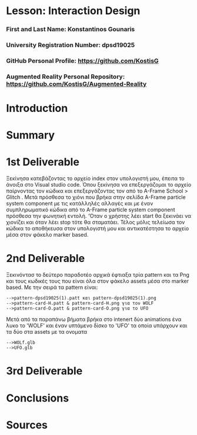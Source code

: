 # Lesson: Interaction Design

### First and Last Name: Konstantinos Gounaris
### University Registration Number: dpsd19025
### GitHub Personal Profile: https://github.com/KostisG
### Augmented Reality Personal Repository: https://github.com/KostisG/Augmented-Reality

# Introduction

# Summary


# 1st Deliverable
Ξεκίνησα κατεβάζοντας το αρχείο index στον υπολογιστή μου, έπειτα το άνοιξα στο Visual studio code. Όπου ξεκίνησα να επεξεργάζομαι το αρχείο παίρνοντας τον κώδικα και επεξεργάζοντας τον από το  A-Frame School > Glitch . Μετά πρόσθεσα το χιόνι που βρήκα στην σελίδα  A-Frame particle system component με τις κατάλληλές αλλαγές και με έναν συμπληρωματικό κώδικα από το  A-Frame particle system component πρόσθεσα την φωνητική εντολή. ‘Όταν ο χρήστης λέει start θα ξεκινάει να χιονίζει και όταν λέει stop τότε θα σταματάει.
Τέλος μόλις τελείωσα τον κώδικα το αποθήκευσα στον υπολογιστή μου και αντικατέστησα το αρχείο μέσα στον φάκελο marker based.


# 2nd Deliverable
Ξεκινόντασ το δεύτερο παραδοτέο αρχικά έφτιαξα τρία pattern και τα Png και τους κωδικές τους που είναι όλα στον φάκελο assets μέσα στο marker based. Με την σειρά τα pattern είναι:

    -->pattern-dpsd19025(1).patt και pattern-dpsd19025(1).png
    -->pattern-card-H.patt & pattern-card-H.png για τον WOLF
    -->pattern-card-O.patt & pattern-card-O.png για το UFO

Μετά από τα παραπάνω βήματα βρήκα στο intenert δύο animations ένα λυκο το 'WOLF' και έναν υπτάμενο δίσκο το 'UFO' τα οποία υπάρχουν και τα δύο στα assets με τα ονοματα 

    -->WOLf.glb
    -->UFO.glb



# 3rd Deliverable 


# Conclusions


# Sources
